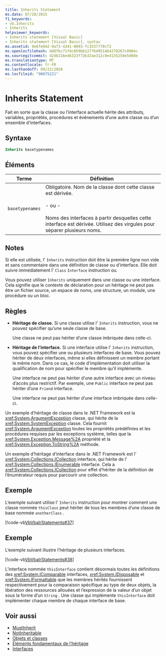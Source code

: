 ```yaml
---
title: Inherits Statement
ms.date: 07/20/2015
f1_keywords:
- vb.Inherits
- Inherits
helpviewer_keywords:
- Inherits statement [Visual Basic]
- Inherits statement [Visual Basic], syntax
ms.assetid: 9e6fe042-9af3-4341-8093-fc3537770cf2
ms.openlocfilehash: dd8fbc71fdc859bb127764951464278267c0984c
ms.sourcegitcommit: d2db216e46323f73b32ae312c9e4135258e5d68e
ms.translationtype: MT
ms.contentlocale: fr-FR
ms.lasthandoff: 09/22/2020
ms.locfileid: "90875221"
---
```

# <a name="inherits-statement"></a>Inherits Statement

Fait en sorte que la classe ou l’interface actuelle hérite des attributs, variables, propriétés, procédures et événements d’une autre classe ou d’un ensemble d’interfaces.  
  
## <a name="syntax"></a>Syntaxe  
  
```vb  
Inherits basetypenames  
```  
  
## <a name="parts"></a>Éléments  
  
|Terme|Définition|  
|---|---|  
|`basetypenames`|Obligatoire. Nom de la classe dont cette classe est dérivée.<br /><br /> - ou -<br /><br /> Noms des interfaces à partir desquelles cette interface est dérivée. Utilisez des virgules pour séparer plusieurs noms.|  
  
## <a name="remarks"></a>Notes  

 Si elle est utilisée, l' `Inherits` instruction doit être la première ligne non vide et sans commentaire dans une définition de classe ou d’interface. Elle doit suivre immédiatement l' `Class` `Interface` instruction ou.  
  
 Vous pouvez utiliser `Inherits` uniquement dans une classe ou une interface. Cela signifie que le contexte de déclaration pour un héritage ne peut pas être un fichier source, un espace de noms, une structure, un module, une procédure ou un bloc.  
  
## <a name="rules"></a>Règles  
  
- **Héritage de classe.** Si une classe utilise l' `Inherits` instruction, vous ne pouvez spécifier qu’une seule classe de base.  
  
     Une classe ne peut pas hériter d’une classe imbriquée dans celle-ci.  
  
- **Héritage de l’interface.** Si une interface utilise l' `Inherits` instruction, vous pouvez spécifier une ou plusieurs interfaces de base. Vous pouvez hériter de deux interfaces, même si elles définissent un membre portant le même nom. Dans ce cas, le code d’implémentation doit utiliser la qualification de nom pour spécifier le membre qu’il implémente.  
  
     Une interface ne peut pas hériter d’une autre interface avec un niveau d’accès plus restrictif. Par exemple, une `Public` interface ne peut pas hériter d’une `Friend` interface.  
  
     Une interface ne peut pas hériter d’une interface imbriquée dans celle-ci.  
  
 Un exemple d’héritage de classe dans le .NET Framework est la <xref:System.ArgumentException> classe, qui hérite de la <xref:System.SystemException> classe. Cela fournit <xref:System.ArgumentException> toutes les propriétés prédéfinies et les procédures requises par les exceptions système, telles que la <xref:System.Exception.Message%2A> propriété et la <xref:System.Exception.ToString%2A> méthode.  
  
 Un exemple d’héritage d’interface dans le .NET Framework est l' <xref:System.Collections.ICollection> interface, qui hérite de l' <xref:System.Collections.IEnumerable> interface. Cela a <xref:System.Collections.ICollection> pour effet d’hériter de la définition de l’énumérateur requis pour parcourir une collection.  
  
## <a name="example"></a>Exemple  

 L’exemple suivant utilise l' `Inherits` instruction pour montrer comment une classe nommée `thisClass` peut hériter de tous les membres d’une classe de base nommée `anotherClass` .  
  
 [!code-vb[VbVbalrStatements#37](~/samples/snippets/visualbasic/VS_Snippets_VBCSharp/VbVbalrStatements/VB/Class1.vb#37)]  
  
## <a name="example"></a>Exemple  

 L’exemple suivant illustre l’héritage de plusieurs interfaces.  
  
 [!code-vb[VbVbalrStatements#38](~/samples/snippets/visualbasic/VS_Snippets_VBCSharp/VbVbalrStatements/VB/Class1.vb#38)]  
  
 L’interface nommée `thisInterface` contient désormais toutes les définitions des <xref:System.IComparable> interfaces, <xref:System.IDisposable> et <xref:System.IFormattable> que les membres hérités fournissent respectivement pour la comparaison spécifique au type de deux objets, la libération des ressources allouées et l’expression de la valeur d’un objet sous la forme d’un `String` . Une classe qui implémente `thisInterface` doit implémenter chaque membre de chaque interface de base.  
  
## <a name="see-also"></a>Voir aussi

- [MustInherit](../modifiers/mustinherit.md)
- [NotInheritable](../modifiers/notinheritable.md)
- [Objets et classes](../../programming-guide/language-features/objects-and-classes/index.md)
- [Éléments fondamentaux de l’héritage](../../programming-guide/language-features/objects-and-classes/inheritance-basics.md)
- [Interfaces](../../programming-guide/language-features/interfaces/index.md)
